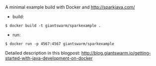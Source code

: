A minimal example build with Docker and http://sparkjava.com/

* build:  
``` 
$ docker build -t giantswarm/sparkexample .
```

* run:
```
$ docker run -p 4567:4567 giantswarm/sparkexample
```

Detailed description in this blogpost: http://blog.giantswarm.io/getting-started-with-java-development-on-docker